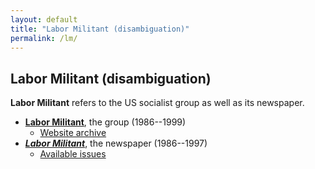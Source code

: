 ```yaml
---
layout: default
title: "Labor Militant (disambiguation)"
permalink: /lm/
---
```


## Labor Militant (disambiguation)

<b>Labor Militant</b> refers to the US socialist group as well as its newspaper.

* <b>[Labor Militant](group/)</b>, the group (1986--1999)
  * [Website archive](wayback/)
* <b>[<cite>Labor Militant</cite>](newspaper/)</b>, the newspaper (1986--1997)
  * [Available issues](issues/)